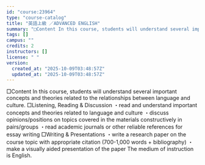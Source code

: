 ```yaml
---
id: "course:23964"
type: "course-catalog"
title: "英語上級 ／ADVANCED ENGLISH"
summary: "□Content In this course, students will understand several important concepts and theories related to the relationships b…"
tags: []
campus: ""
credits: 2
instructors: []
license: " "
version:
  created_at: "2025-10-09T03:48:57Z"
  updated_at: "2025-10-09T03:48:57Z"
---
```


□Content In this course, students will understand several important concepts and theories related to the relationships between language and culture. □Listening, Reading & Discussion ・read and understand important concepts and theories related to language and culture ・discuss opinions/positions on topics covered in the materials constructively in pairs/groups ・read academic journals or other reliable references for essay writing □Writing & Presentations ・write a research paper on the course topic with appropriate citation (700-1,000 words + bibliography) ・make a visually aided presentation of the paper The medium of instruction is English.
